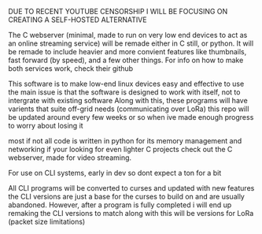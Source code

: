 DUE TO RECENT YOUTUBE CENSORSHIP I WILL BE FOCUSING ON CREATING A SELF-HOSTED ALTERNATIVE

The C webserver (minimal, made to run on very low end devices to act as an online streaming service)
will be remade either in C still, or python. It will be remade to include heavier and more convient features
like thumbnails, fast forward (by speed), and a few other things. For info on how to make both services work,
check their github


This software is to make low-end linux devices easy and effective to use
the main issue is that the software is designed to work with itself, not to intergrate with existing software
Along with this, these programs will have varients that suite off-grid needs (communicating over LoRa)
this repo will be updated around every few weeks or so when ive made enough progress to worry about losing it

most if not all code is written in python for its memory management and networking
if your looking for even lighter C projects check out the C webserver, made for video streaming.

For use on CLI systems, early in dev so dont expect a ton for a bit

All CLI programs will be converted to curses and updated with new features
the CLI versions are just a base for the curses to build on and are usually abandoned.
However, after a program is fully completed i will end up remaking the CLI versions to match
along with this will be versions for LoRa (packet size limitations)